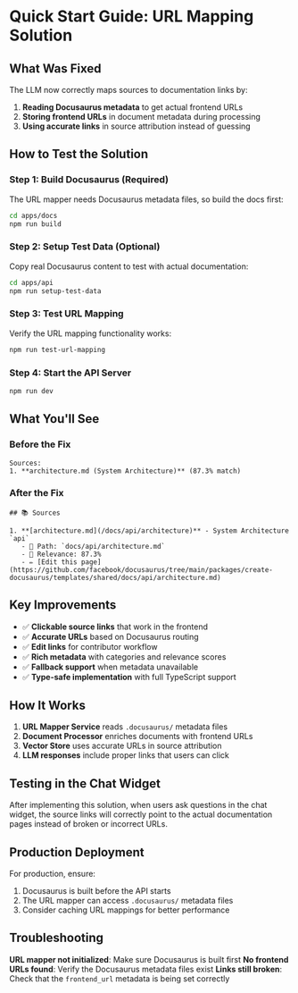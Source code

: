 # Quick Start Guide: URL Mapping Solution

## What Was Fixed

The LLM now correctly maps sources to documentation links by:

1. **Reading Docusaurus metadata** to get actual frontend URLs
2. **Storing frontend URLs** in document metadata during processing
3. **Using accurate links** in source attribution instead of guessing

## How to Test the Solution

### Step 1: Build Docusaurus (Required)
The URL mapper needs Docusaurus metadata files, so build the docs first:

```bash
cd apps/docs
npm run build
```

### Step 2: Setup Test Data (Optional)
Copy real Docusaurus content to test with actual documentation:

```bash
cd apps/api
npm run setup-test-data
```

### Step 3: Test URL Mapping
Verify the URL mapping functionality works:

```bash
npm run test-url-mapping
```

### Step 4: Start the API Server
```bash
npm run dev
```

## What You'll See

### Before the Fix
```
Sources:
1. **architecture.md (System Architecture)** (87.3% match)
```

### After the Fix
```
## 📚 Sources

1. **[architecture.md](/docs/api/architecture)** - System Architecture `api`
   - 📍 Path: `docs/api/architecture.md`
   - 🎯 Relevance: 87.3%
   - ✏️ [Edit this page](https://github.com/facebook/docusaurus/tree/main/packages/create-docusaurus/templates/shared/docs/api/architecture.md)
```

## Key Improvements

- ✅ **Clickable source links** that work in the frontend
- ✅ **Accurate URLs** based on Docusaurus routing
- ✅ **Edit links** for contributor workflow
- ✅ **Rich metadata** with categories and relevance scores
- ✅ **Fallback support** when metadata unavailable
- ✅ **Type-safe implementation** with full TypeScript support

## How It Works

1. **URL Mapper Service** reads `.docusaurus/` metadata files
2. **Document Processor** enriches documents with frontend URLs
3. **Vector Store** uses accurate URLs in source attribution
4. **LLM responses** include proper links that users can click

## Testing in the Chat Widget

After implementing this solution, when users ask questions in the chat widget, the source links will correctly point to the actual documentation pages instead of broken or incorrect URLs.

## Production Deployment

For production, ensure:
1. Docusaurus is built before the API starts
2. The URL mapper can access `.docusaurus/` metadata files
3. Consider caching URL mappings for better performance

## Troubleshooting

**URL mapper not initialized**: Make sure Docusaurus is built first
**No frontend URLs found**: Verify the Docusaurus metadata files exist
**Links still broken**: Check that the `frontend_url` metadata is being set correctly
